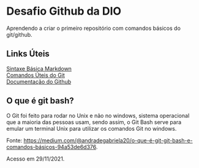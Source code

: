 # Desafio Github da DIO
Aprendendo a criar o primeiro repositório com comandos básicos do git/github.

## Links Úteis
[Sintaxe Básica Markdown](https://www.markdownguide.org/basic-syntax/) <br>
[Comandos Úteis do Git](https://gist.github.com/leocomelli/2545add34e4fec21ec16) <br>
[Documentação do Github](https://docs.github.com/pt)

## O que é git bash?

O Git foi feito para rodar no Unix e não no windows, sistema operacional que a maioria das pessoas usam, sendo assim, o Git Bash serve para emular um terminal Unix para utilizar os comandos Git no windows.

Fonte: https://medium.com/@andradegabriela20/o-que-é-git-git-bash-e-comandos-básicos-94a53de6d376.

Acesso em 29/11/2021. 

